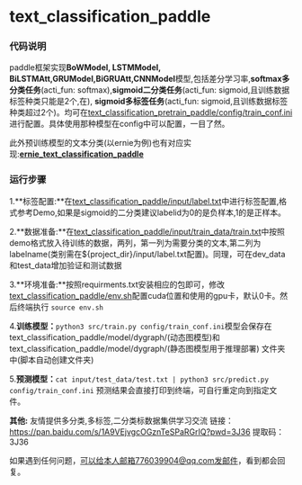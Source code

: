 # text_classification_paddle

### 代码说明

paddle框架实现**BoWModel, LSTMModel, BiLSTMAtt,GRUModel,BiGRUAtt,CNNModel**模型,包括差分学习率,**softmax多分类任务**(acti_fun: softmax),**sigmoid二分类任务**(acti_fun: sigmoid,且训练数据标签种类只能是2个,在), **sigmoid多标签任务**(acti_fun: sigmoid,且训练数据标签种类超过2个)。均可在[text_classification_pretrain_paddle/config/train_conf.ini](https://github.com/JMDang/text_classification_paddle/blob/main/text_classification_paddle/config/train_conf.ini)进行配置。具体使用那种模型在config中可以配置，一目了然。

此外预训练模型的文本分类(以ernie为例)也有对应实现:[**ernie_text_classification_paddle**](https://github.com/JMDang/ernie_text_classification_paddle)

### 运行步骤

1.**标签配置:**在[text_classification_paddle/input/label.txt](https://github.com/JMDang/text_classification_paddle/blob/main/text_classification_paddle/input/label.txt)中进行标签配置,格式参考Demo,如果是sigmoid的二分类建议labelid为0的是负样本,1的是正样本。

2.**数据准备:**在[text_classification_paddle/input/train_data/train.txt](https://github.com/JMDang/text_classification_paddle/blob/main/text_classification_paddle/input/train_data/train.txt)中按照demo格式放入待训练的数据，两列，第一列为需要分类的文本,第二列为labelname(类别需在${project_dir}/input/label.txt配置)。同理，可在dev_data和test_data增加验证和测试数据

3.**环境准备:**按照requirments.txt安装相应的包即可，修改[text_classification_paddle/env.sh](https://github.com/JMDang/text_classification_paddle/blob/main/text_classification_paddle/env.sh)配置cuda位置和使用的gpu卡，默认0卡。然后终端执行 `source env.sh `

4.**训练模型：**`python3 src/train.py config/train_conf.ini`模型会保存在text_classification_paddle/model/dygraph/(动态图模型)和text_classification_paddle/model/dygraph/(静态图模型用于推理部署) 文件夹中(脚本自动创建文件夹)

5.**预测模型：**`cat input/test_data/test.txt | python3 src/predict.py config/train_conf.ini` 预测结果会直接打印到终端，可自行重定向到指定文件。

**其他:** 友情提供多分类,多标签,二分类标数据集供学习交流
链接：https://pan.baidu.com/s/1A9VEjvgcOGznTeSPaRGrIQ?pwd=3J36 
提取码：3J36 

如果遇到任何问题，可以给本人邮箱776039904@qq.com发邮件，看到都会回复。


